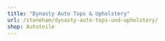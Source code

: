 ```yaml
---
title: "Dynasty Auto Tops & Upholstery"
url: /stoneham/dynasty-auto-tops-und-upholstery/
shop: Autoteile
---
```

